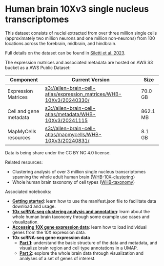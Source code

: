 # Human brain 10Xv3 single nucleus transcriptomes

This dataset consists of nuclei extracted from over three million single cells
(approximately two million neurons and one million non-neurons) from 100
locations across the forebrain, midbrain, and hindbrain.

Full details on the dataset can be found in [Siletti et al. 2023](https://www.science.org/doi/10.1126/science.add7046).

The expression matrices and associated metadata are hosted on AWS S3 bucket as
a AWS Public Dataset:

| Component | Current Version | Size    |
|---|--|---------|
| Expression Matrices | [s3://allen-brain-cell-atlas/expression_matrices/WHB-10Xv3/20240330/](https://allen-brain-cell-atlas.s3.us-west-2.amazonaws.com/index.html#expression_matrices/WHB-10Xv3/20240330/) | 70.0 GB |
| Cell and gene metadata | [s3://allen-brain-cell-atlas/metadata/WHB-10Xv3/20241115](https://allen-brain-cell-atlas.s3.us-west-2.amazonaws.com/index.html#metadata/WHB-10Xv3/20241115/) | 862.1 MB |
| MapMyCells resources | [s3://allen-brain-cell-atlas/mapmycells/WHB-10Xv3/20240831/](https://allen-brain-cell-atlas.s3.us-west-2.amazonaws.com/index.html#mapmycells/WHB-10Xv3/20240831/) | 8.1 GB |


Data is being share under the CC BY NC 4.0 license.

Related resources:
* Clustering analysis of over 3 million single nucleus transcriptomes spanning the
  whole adult human brain ([WHB-10X-clustering](WHB-10X-clustering.md))
* Whole human brain taxonomy of cell types ([WHB-taxonomy](WHB-taxonomy.md))

Associated notebooks:
* [**Getting started**](../notebooks/getting_started.ipynb): learn how to use the manifest.json file to
  facilitate data download and usage.
* [**10x scRNA-seq clustering analysis and annotation**](../notebooks/WHB_cluster_annotation_tutorial.ipynb):
  learn about the whole human brain taxonomy through some example use cases and
  visualization.
* [**Accessing 10X gene expression data**](../notebooks/general_accessing_10x_snRNASeq_tutorial.ipynb):
  learn how to load individual genes from the 10X expression data.
* **10x scRNA-seq gene expression data**
  * [**Part 1**](../notebooks/WHB-10x_snRNASeq_tutorial_part_1.ipynb): understand the basic structure of the data and metadata,
    and visualize brain region and cell type annotations in a UMAP.
  * [**Part 2**](../notebooks/WHB-10x_snRNASeq_tutorial_part_2.ipynb): explore the whole brain data through visualization and
    analyses of a set of genes of interest.
